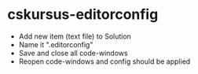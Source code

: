 # cskursus-editorconfig

- Add new item (text file) to Solution
- Name it ".editorconfig"
- Save and close all code-windows
- Reopen code-windows and config should be applied


